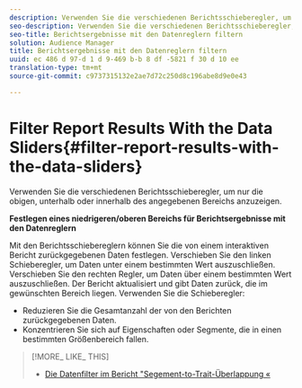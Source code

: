 ```yaml
---
description: Verwenden Sie die verschiedenen Berichtsschieberegler, um nur die obigen, unterhalb oder innerhalb des angegebenen Bereichs anzuzeigen.
seo-description: Verwenden Sie die verschiedenen Berichtsschieberegler, um nur die obigen, unterhalb oder innerhalb des angegebenen Bereichs anzuzeigen.
seo-title: Berichtsergebnisse mit den Datenreglern filtern
solution: Audience Manager
title: Berichtsergebnisse mit den Datenreglern filtern
uuid: ec 486 d 97-d 1 d 9-469 b-b 8 df -5821 f 30 d 10 ee
translation-type: tm+mt
source-git-commit: c9737315132e2ae7d72c250d8c196abe8d9e0e43

---
```



# Filter Report Results With the Data Sliders{#filter-report-results-with-the-data-sliders}

Verwenden Sie die verschiedenen Berichtsschieberegler, um nur die obigen, unterhalb oder innerhalb des angegebenen Bereichs anzuzeigen.

<!-- 

c_reach_slider.xml

 -->

**Festlegen eines niedrigeren/oberen Bereichs für Berichtsergebnisse mit den Datenreglern**

Mit den Berichtsschiebereglern können Sie die von einem interaktiven Bericht zurückgegebenen Daten festlegen. Verschieben Sie den linken Schieberegler, um Daten unter einem bestimmten Wert auszuschließen. Verschieben Sie den rechten Regler, um Daten über einem bestimmten Wert auszuschließen. Der Bericht aktualisiert und gibt Daten zurück, die im gewünschten Bereich liegen. Verwenden Sie die Schieberegler:

* Reduzieren Sie die Gesamtanzahl der von den Berichten zurückgegebenen Daten.
* Konzentrieren Sie sich auf Eigenschaften oder Segmente, die in einen bestimmten Größenbereich fallen.

>[!MORE_ LIKE_ THIS]
>
>* [Die Datenfilter im Bericht "Segement-to-Trait-Überlappung «](../../reporting/dynamic-reports/segment-trait-overlap-report.md#data-filters-s2t-report)

